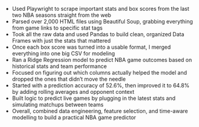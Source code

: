 - Used Playwright to scrape important stats and box scores from the last two NBA seasons straight from the web
- Parsed over 2,000 HTML files using Beautiful Soup, grabbing everything from game links to specific stat tags
- Took all the raw data and used Pandas to build clean, organized Data Frames with just the stats that mattered
- Once each box score was turned into a usable format, I merged everything into one big CSV for modeling
- Ran a Ridge Regression model to predict NBA game outcomes based on historical stats and team performance
- Focused on figuring out which columns actually helped the model and dropped the ones that didn’t move the needle
- Started with a prediction accuracy of 52.6%, then improved it to 64.8% by adding rolling averages and opponent context
- Built logic to predict live games by plugging in the latest stats and simulating matchups between teams
- Overall, combined data engineering, feature selection, and time-aware modelling to build a practical NBA game predictor
